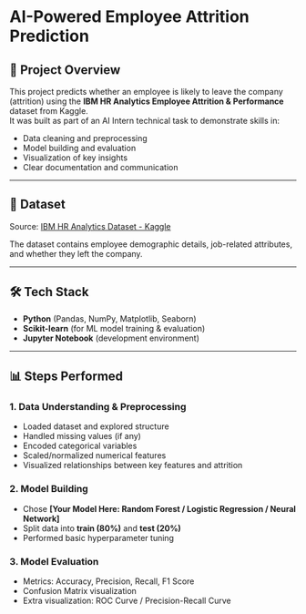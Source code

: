 # AI-Powered Employee Attrition Prediction

## 📌 Project Overview
This project predicts whether an employee is likely to leave the company (attrition) using the **IBM HR Analytics Employee Attrition & Performance** dataset from Kaggle.  
It was built as part of an AI Intern technical task to demonstrate skills in:
- Data cleaning and preprocessing
- Model building and evaluation
- Visualization of key insights
- Clear documentation and communication

---

## 📂 Dataset
Source: [IBM HR Analytics Dataset - Kaggle](https://www.kaggle.com/datasets/pavansubhasht/ibm-hr-analytics-attrition-dataset)  

The dataset contains employee demographic details, job-related attributes, and whether they left the company.

---

## 🛠 Tech Stack
- **Python** (Pandas, NumPy, Matplotlib, Seaborn)
- **Scikit-learn** (for ML model training & evaluation)
- **Jupyter Notebook** (development environment)

---

## 📊 Steps Performed

### 1. Data Understanding & Preprocessing
- Loaded dataset and explored structure
- Handled missing values (if any)
- Encoded categorical variables
- Scaled/normalized numerical features
- Visualized relationships between key features and attrition

### 2. Model Building
- Chose **[Your Model Here: Random Forest / Logistic Regression / Neural Network]**
- Split data into **train (80%)** and **test (20%)**
- Performed basic hyperparameter tuning

### 3. Model Evaluation
- Metrics: Accuracy, Precision, Recall, F1 Score
- Confusion Matrix visualization
- Extra visualization: ROC Curve / Precision-Recall Curve
